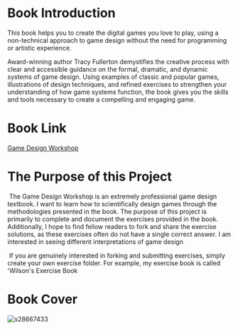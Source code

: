 # Book Introduction

This book helps you to create the digital games you love to play, using a non-technical approach to game design without the need for programming or artistic experience.

Award-winning author Tracy Fullerton demystifies the creative process with clear and accessible guidance on the formal, dramatic, and dynamic systems of game design. Using examples of classic and popular games, illustrations of design techniques, and refined exercises to strengthen your understanding of how game systems function, the book gives you the skills and tools necessary to create a compelling and engaging game.



# Book Link
[Game Design Workshop](https://www.gamedesignworkshop.com/)



# The Purpose of this Project
​	The Game Design Workshop is an extremely professional game design textbook. I want to learn how to scientifically design games through the methodologies presented in the book. The purpose of this project is primarily to complete and document the exercises provided in the book. Additionally, I hope to find fellow readers to fork and share the exercise solutions, as these exercises often do not have a single correct answer. I am interested in seeing different interpretations of game design

​	If you are genuinely interested in forking and submitting exercises, simply create your own exercise folder. For example, my exercise book is called 'Wilson's Exercise Book



# Book Cover
![s28667433](https://github.com/Wilson403/Game-Design-Workshop-Exercises/assets/38308449/aaabea49-13a3-4e9c-9625-d48b467493f2)
